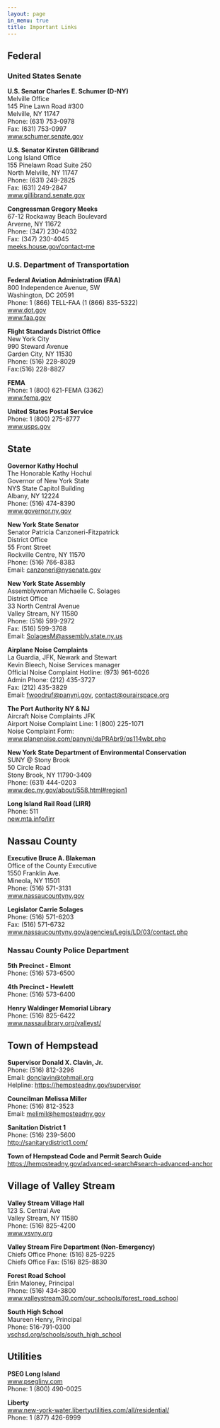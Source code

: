 ```yaml
---
layout: page
in_menu: true
title: Important Links
---
```


## Federal

### United States Senate

<p class="box"><strong>U.S. Senator Charles E. Schumer (D-NY)</strong><br/>
Melville Office<br/>
145 Pine Lawn Road #300<br/>
Melville, NY 11747<br/>
Phone: (631) 753-0978<br/>
Fax: (631) 753-0997<br/>
<a href="http://www.schumer.senate.gov">www.schumer.senate.gov</a></p>

<p class="box"><strong>U.S. Senator Kirsten Gillibrand</strong><br/>
Long Island Office<br/>
155 Pinelawn Road Suite 250<br/>
North Melville, NY 11747<br/>
Phone: (631) 249-2825<br/>
Fax: (631) 249-2847<br/>
<a href="http://www.gillibrand.senate.gov">www.gillibrand.senate.gov</a></p>

<p class="box"><strong>Congressman Gregory Meeks</strong><br/>
67-12 Rockaway Beach Boulevard<br/>
Arverne, NY 11672<br/>
Phone: (347) 230-4032<br/>
Fax: (347) 230-4045<br/>
<a href="https://meeks.house.gov/contact-me">meeks.house.gov/contact-me</a></p>

### U.S. Department of Transportation

<p class="box"><strong>Federal Aviation Administration (FAA)</strong><br/>
800 Independence Avenue, SW<br/>
Washington, DC 20591<br/>
Phone: 1 (866) TELL-FAA (1 (866) 835-5322)<br/>
<a href="http://www.dot.gov">www.dot.gov</a><br/>
<a href="http://www.faa.gov">www.faa.gov</a></p>

<p class="box"><strong>Flight Standards District Office</strong><br/>
New York City<br/>
990 Steward Avenue<br/>
Garden City, NY 11530<br/>
Phone: (516) 228-8029<br/>
Fax:(516) 228-8827</p>

<p class="box"><strong>FEMA</strong><br/>
Phone: 1 (800) 621-FEMA (3362)<br/>
<a href="http://www.fema.gov">www.fema.gov</a></p>

<p class="box"><strong>United States Postal Service</strong><br/>
Phone: 1 (800) 275-8777<br/>
<a href="http://www.usps.gov">www.usps.gov</a></p>

## State

<p class="box"><strong>Governor Kathy Hochul</strong><br/>
The Honorable Kathy Hochul<br/>
Governor of New York State<br/>
NYS State Capitol Building<br/>
Albany, NY 12224<br/>
Phone: (516) 474-8390<br/>
<a href="http://www.governor.ny.gov">www.governor.ny.gov</a></p>

<p class="box"><strong>New York State Senator</strong><br/>
Senator Patricia Canzoneri-Fitzpatrick<br/>
District Office<br/>
55 Front Street<br/>
Rockville Centre, NY 11570<br/>
Phone: (516) 766-8383<br/>
Email: <a href="mailto:canzoneri@nysenate.gov">canzoneri@nysenate.gov</a></p>

<p class="box"><strong>New York State Assembly</strong><br/>
Assemblywoman Michaelle C. Solages<br/>
District Office<br/>
33 North Central Avenue<br/>
Valley Stream, NY 11580<br/>
Phone: (516) 599-2972<br/>
Fax: (516) 599-3768<br/>
Email: <a href="mailto:SolagesM@assembly.state.ny.us">SolagesM@assembly.state.ny.us</a></p>

<p class="box"><strong>Airplane Noise Complaints</strong><br/>
La Guardia, JFK, Newark and Stewart<br/>
Kevin Bleech, Noise Services manager<br/>
Official Noise Complaint Hotline: (973) 961-6026<br/>
Admin Phone: (212) 435-3727<br/>
Fax: (212) 435-3829<br/>
Email: <a href="mailto:fwoodruf@panynj.gov">fwoodruf@panynj.gov</a>, <a href="mailto:contact@ourairspace.org">contact@ourairspace.org</a></p>

<p class="box"><strong>The Port Authority NY & NJ</strong><br/>
Aircraft Noise Complaints JFK<br/>
Airport Noise Complaint Line: 1 (800) 225-1071<br/>
Noise Complaint Form: <a href=" http://www.planenoise.com/panynj/daPRAbr9/qs114wbt.php">www.planenoise.com/panynj/daPRAbr9/qs114wbt.php</a></p>

<p class="box"><strong>New York State Department of Environmental Conservation</strong><br/>
SUNY @ Stony Brook<br/>
50 Circle Road<br/>
Stony Brook, NY 11790-3409<br/>
Phone: (631) 444-0203<br/>
<a href="http://www.dec.ny.gov/about/558.html#region1">www.dec.ny.gov/about/558.html#region1</a></p>

<p class="box"><strong>Long Island Rail Road (LIRR)</strong><br/>
Phone: 511<br/>
<a href="http://new.mta.info/lirr">new.mta.info/lirr</a></p>

## Nassau County

<p class="box"><strong>Executive Bruce A. Blakeman</strong><br/>
Office of the County Executive<br/>
1550 Franklin Ave.<br/>
Mineola, NY 11501<br/>
Phone: (516) 571-3131<br/>
<a href="http://www.nassaucountyny.gov">www.nassaucountyny.gov</a></p>

<p class="box"><strong>Legislator Carrie Solages</strong><br/>
Phone: (516) 571-6203<br/>
Fax: (516) 571-6732<br/>
<a href="http://www.nassaucountyny.gov/agencies/Legis/LD/03/contact.php">www.nassaucountyny.gov/agencies/Legis/LD/03/contact.php</a></p>

<h3>Nassau County Police Department</h3>
<p class="box"><strong>5th Precinct - Elmont</strong><br/>
Phone: (516) 573-6500</p>

<p class="box"><strong>4th Precinct - Hewlett</strong><br/>
Phone: (516) 573-6400</p>

<p class="box"><strong>Henry Waldinger Memorial Library</strong><br/>
Phone: (516) 825-6422<br/>
<a href="http://www.nassaulibrary.org/valleyst/">www.nassaulibrary.org/valleyst/</a></p>

## Town of Hempstead

<p class="box"><strong>Supervisor Donald X. Clavin, Jr.</strong><br/>
Phone: (516) 812-3296<br/>
Email: <a href="mailto:donclavin@tohmail.org">donclavin@tohmail.org</a><br/>
Helpline: <a href="https://hempsteadny.gov/supervisor">https://hempsteadny.gov/supervisor</a></p>

<p class="box"><strong>Councilman Melissa Miller</strong><br/>
Phone: (516) 812-3523<br/>
Email: <a href="mailto:melimil@hempsteadny.gov">melimil@hempsteadny.gov</a></p>

<p class="box"><strong>Sanitation District 1</strong><br/>
Phone: (516) 239-5600<br/>
<a href="http://sanitarydistrict1.com/">http://sanitarydistrict1.com/</a></p>

<p class="box"><strong>Town of Hempstead Code and Permit Search Guide</strong><br/>
<a href="https://hempsteadny.gov/advanced-search#search-advanced-anchor">https://hempsteadny.gov/advanced-search#search-advanced-anchor</a></p>

## Village of Valley Stream

<p class="box"><strong>Valley Stream Village Hall</strong><br/>
123 S. Central Ave<br/>
Valley Stream, NY 11580<br/>
Phone: (516) 825-4200<br/>
<a href="http://www.vsvny.org">www.vsvny.org</a></p>

<p class="box"><strong>Valley Stream Fire Department (Non-Emergency)</strong><br/>
Chiefs Office Phone: (516) 825-9225<br/>
Chiefs Office Fax: (516) 825-8830</p>

<p class="box"><strong>Forest Road School</strong><br/>
Erin Maloney, Principal<br/>
Phone: (516) 434-3800<br/>
<a href="http://www.valleystream30.com/our_schools/forest_road_school">www.valleystream30.com/our_schools/forest_road_school </a></p>

<p class="box"><strong>South High School</strong><br/>
Maureen Henry, Principal<br/>
Phone: 516-791-0300<br/>
<a href="http://vschsd.org/schools/south_high_school">vschsd.org/schools/south_high_school</a></p>

## Utilities

<p class="box"><strong>PSEG Long Island</strong><br/>
<a href="https://www.psegliny.com">www.psegliny.com</a><br/>
Phone: 1 (800) 490-0025</p>

<p class="box"><strong>Liberty</strong><br/>
<a href="https://new-york-water.libertyutilities.com/all/residential/">www.new-york-water.libertyutilities.com/all/residential/</a><br/>
Phone: 1 (877) 426-6999<br/>

